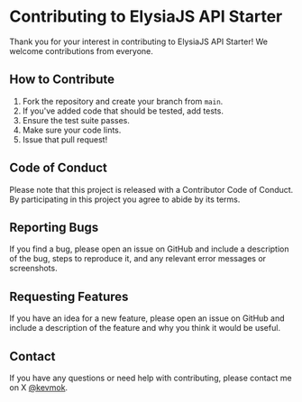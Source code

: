 # Contributing to ElysiaJS API Starter

Thank you for your interest in contributing to ElysiaJS API Starter! We welcome contributions from everyone.

## How to Contribute

1. Fork the repository and create your branch from `main`.
2. If you've added code that should be tested, add tests.
3. Ensure the test suite passes.
4. Make sure your code lints.
5. Issue that pull request!

## Code of Conduct

Please note that this project is released with a Contributor Code of Conduct. By participating in this project you agree to abide by its terms.

## Reporting Bugs

If you find a bug, please open an issue on GitHub and include a description of the bug, steps to reproduce it, and any relevant error messages or screenshots.

## Requesting Features

If you have an idea for a new feature, please open an issue on GitHub and include a description of the feature and why you think it would be useful.

## Contact

If you have any questions or need help with contributing, please contact me on X [@kevmok](https://twitter.com/linkedkev).
